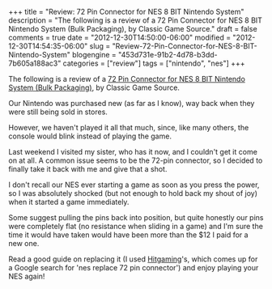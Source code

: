 +++
title = "Review: 72 Pin Connector for NES 8 BIT Nintendo System"
description = "The following is a review of a 72 Pin Connector for NES 8 BIT Nintendo System (Bulk Packaging), by Classic Game Source."
draft = false
comments = true
date = "2012-12-30T14:50:00-06:00"
modified = "2012-12-30T14:54:35-06:00"
slug = "Review-72-Pin-Connector-for-NES-8-BIT-Nintendo-System"
blogengine = "453d731e-91b2-4d78-b3dd-7b605a188ac3"
categories = ["review"]
tags = ["nintendo", "nes"]
+++

<div class="note">
<p>The following is a review of a <a rel="external" href="http://www.amazon.com/gp/product/B002DLOM6C?tag=strivinglifen-20">72 Pin Connector for NES 8 BIT Nintendo System (Bulk Packaging)</a>, by Classic Game Source.</p>
</div>
<p>Our Nintendo was purchased new (as far as I know), way back when they were still being sold in stores.</p>
<p>However, we haven't played it all that much, since, like many others, the console would blink instead of playing the game.</p>
<p>Last weekend I visited my sister, who has it now, and I couldn't get it come on at all. A common issue seems to be the 72-pin connector, so I decided to finally take it back with me and give that a shot.</p>
<p>I don't recall our NES ever starting a game as soon as you press the power, so I was absolutely shocked (but not enough to hold back my shout of joy) when it started a game immediately.</p>
<p>Some suggest pulling the pins back into position, but quite honestly our pins were completely flat (no resistance when sliding in a game) and I'm sure the time it would have taken would have been more than the $12 I paid for a new one.</p>
<p>Read a good guide on replacing it (I used <a rel="external" href="http://www.hitgaming.com/connectorinstall2.html">Hitgaming</a>'s, which comes up for a Google search for 'nes replace 72 pin connector') and enjoy playing your NES again!</p>
